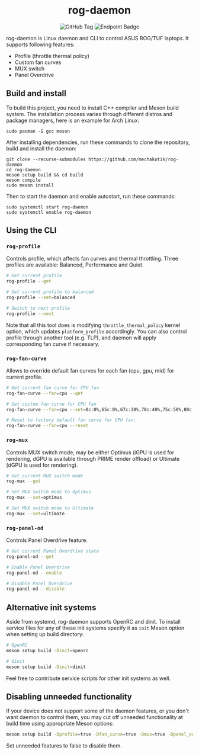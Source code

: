 <h1 align="center">rog-daemon</h1>

<div align="center">

![GitHub Tag](https://img.shields.io/github/v/tag/mechakotik/rog-daemon?label=latest&color=green)
![Endpoint Badge](https://img.shields.io/endpoint?url=https%3A%2F%2Fghloc.vercel.app%2Fapi%2Fmechakotik%2Frog-daemon%2Fbadge&label=lines%20of%20code&color=green)

</div>

rog-daemon is Linux daemon and CLI to control ASUS ROG/TUF laptops. It supports following features:

- Profile (throttle thermal policy)
- Custom fan curves
- MUX switch
- Panel Overdrive

## Build and install

To build this project, you need to install C++ compiler and Meson build system. The installation process varies through different distros and package managers, here is an example for Arch Linux:

```
sudo pacman -S gcc meson
```

After installing dependencies, run these commands to clone the repository, build and install the daemon:

```
git clone --recurse-submodules https://github.com/mechakotik/rog-daemon
cd rog-daemon
meson setup build && cd build
meson compile
sudo meson install
```

Then to start the daemon and enable autostart, run these commands:

```
sudo systemctl start rog-daemon
sudo systemctl enable rog-daemon
```

## Using the CLI

### `rog-profile`

Controls profile, which affects fan curves and thermal throttling. Three profiles are available: Balanced, Performance and Quiet.

```bash
# Get current profile
rog-profile --get

# Set current profile to balanced
rog-profile --set=balanced

# Switch to next profile
rog-profile --next
```

Note that all this tool does is modifying ``throttle_thermal_policy`` kernel option, which updates ``platform_profile`` accordingly. You can also control profile through another tool (e.g. TLP), and daemon will apply corresponding fan curve if necessary.

### `rog-fan-curve`

Allows to override default fan curves for each fan (cpu, gpu, mid) for current profile.

```bash
# Get current fan curve for CPU fan
rog-fan-curve --fan=cpu --get

# Set custom fan curve for CPU fan
rog-fan-curve --fan=cpu --set=0c:0%,65c:0%,67c:30%,70c:40%,75c:50%,80c:60%,85c:80%,90c:90%

# Reset to factory default fan curve for CPU fan:
rog-fan-curve --fan=cpu --reset
```

### `rog-mux`

Controls MUX switch mode, may be either Optimus (iGPU is used for rendering, dGPU is available through PRIME render offload) or Ultimate (dGPU is used for rendering).

```bash
# Get current MUX switch mode
rog-mux --get

# Set MUX switch mode to Optimus
rog-mux --set=optimus

# Set MUX switch mode to Ultimate
rog-mux --set=ultimate
```

### `rog-panel-od`

Controls Panel Overdrive feature.

```bash
# Get current Panel Overdrive state
rog-panel-od --get

# Enable Panel Overdrive
rog-panel-od --enable

# Disable Panel Overdrive
rog-panel-od --disable
```

## Alternative init systems

Aside from systemd, rog-daemon supports OpenRC and dinit. To install service files for any of these init systems specify it as ``init`` Meson option when setting up build directory:

```bash
# OpenRC
meson setup build -Dinit=openrc

# dinit
meson setup build -Dinit=dinit
```

Feel free to contribute service scripts for other init systems as well.

## Disabling unneeded functionality

If your device does not support some of the daemon features, or you don't want daemon to control them, you may cut off unneeded functionality at build time using appropriate Meson options:

```bash
meson setup build -Dprofile=true -Dfan_curve=true -Dmux=true -Dpanel_od=true
```

Set unneeded features to false to disable them.
